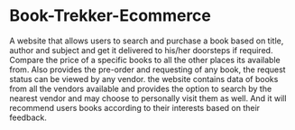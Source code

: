 # Book-Trekker-Ecommerce
A website that allows users to search and purchase a book based on title, author and subject and get it delivered to his/her doorsteps if required. Compare the price of a specific books to all the other places its available from. Also provides the pre-order and requesting of any book, the request status can be viewed by any vendor. the website contains data of books from all the vendors available and provides the option to search by the nearest vendor and may choose to personally visit them as well. And it will recommend users books according to their interests based on their feedback.
